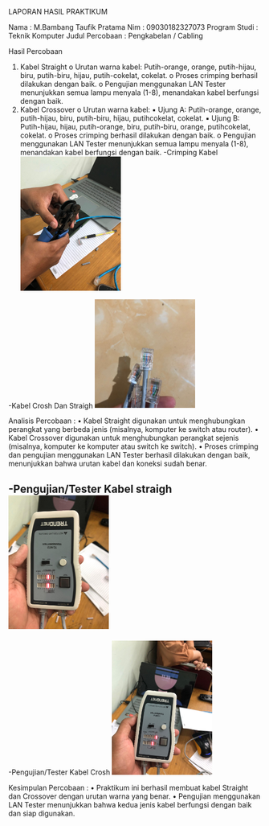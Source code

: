 LAPORAN HASIL PRAKTIKUM 


Nama             :  M.Bambang Taufik Pratama
Nim              :  09030182327073
Program Studi    :  Teknik Komputer 
Judul Percobaan  : Pengkabelan / Cabling 

 
Hasil Percobaan 
1.	Kabel Straight o 	Urutan warna kabel: Putih-orange, orange, putih-hijau, biru, putih-biru, hijau, putih-cokelat, cokelat. 
   o Proses crimping berhasil dilakukan dengan baik. o 	Pengujian menggunakan LAN Tester menunjukkan semua lampu menyala (1-8), menandakan kabel berfungsi dengan baik. 
2.	Kabel Crossover o 	Urutan warna kabel: 
   ▪	Ujung A: Putih-orange, orange, putih-hijau, biru, putih-biru, hijau, putihcokelat, cokelat. 
  ▪	Ujung B: Putih-hijau, hijau, putih-orange, biru, putih-biru, orange, putihcokelat, cokelat. 
  o	Proses crimping berhasil dilakukan dengan baik. o 	Pengujian menggunakan LAN Tester menunjukkan semua lampu menyala (1-8), menandakan kabel berfungsi dengan baik. 
-Crimping Kabel
<img src="https://github.com/Bambang120/bambang/blob/main/pratikum/tang.jpg" alt="image"
width="200">

-Kabel Crosh Dan Straigh
<img src="https://github.com/Bambang120/bambang/blob/main/pratikum/kabel.jpg" alt="image"
width="200">


Analisis Percobaan : 
•	Kabel Straight digunakan untuk menghubungkan perangkat yang berbeda jenis (misalnya, komputer ke switch atau router). 
•	Kabel Crossover digunakan untuk menghubungkan perangkat sejenis (misalnya, komputer ke komputer atau switch ke switch). 
•	Proses crimping dan pengujian menggunakan LAN Tester berhasil dilakukan dengan baik, menunjukkan bahwa urutan kabel dan koneksi sudah benar. 

-Pengujian/Tester Kabel straigh
<img src="https://github.com/Bambang120/bambang/blob/main/pratikum/straigh.jpg" alt="image"
width="200">
-
-Pengujian/Tester Kabel Crosh
<img src="https://github.com/Bambang120/bambang/blob/main/pratikum/crohs.jpg" alt="image"
width="200">

Kesimpulan Percobaan : 
  •	Praktikum ini berhasil membuat kabel Straight dan Crossover dengan urutan warna yang benar. 
  •	Pengujian menggunakan LAN Tester menunjukkan bahwa kedua jenis kabel berfungsi dengan baik dan siap digunakan. 

